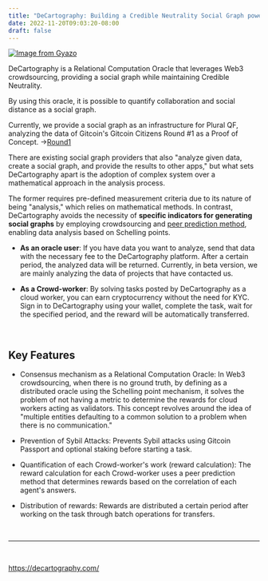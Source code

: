 ```yaml
---
title: "DeCartography: Building a Credible Neutrality Social Graph powered by Web3 Crowdsourcing"
date: 2022-11-20T09:03:20-08:00
draft: false
---
```


[![Image from Gyazo](https://i.gyazo.com/9e1135342b24fb94d3ee9c5b9b64f183.jpg)](https://gyazo.com/9e1135342b24fb94d3ee9c5b9b64f183)

DeCartography is a Relational Computation Oracle that leverages Web3 crowdsourcing, providing a social graph while maintaining Credible Neutrality.

By using this oracle, it is possible to quantify collaboration and social distance as a social graph.

Currently, we provide a social graph as an infrastructure for Plural QF, analyzing the data of Gitcoin's Gitcoin Citizens Round #1 as a Proof of Concept.
→[Round1](Round1.en.md)

There are existing social graph providers that also "analyze given data, create a social graph, and provide the results to other apps," but what sets DeCartography apart is the adoption of complex system over a mathematical approach in the analysis process.

The former requires pre-defined measurement criteria due to its nature of being "analysis," which relies on mathematical methods. In contrast, DeCartography avoids the necessity of **specific indicators for generating social graphs** by employing crowdsourcing and [peer prediction method](https://pubsonline.informs.org/doi/abs/10.1287/mnsc.1050.0379), enabling data analysis based on Schelling points.

- **As an oracle user**: If you have data you want to analyze, send that data with the necessary fee to the DeCartography platform. After a certain period, the analyzed data will be returned. Currently, in beta version, we are mainly analyzing the data of projects that have contacted us.

- **As a Crowd-worker**: By solving tasks posted by DeCartography as a cloud worker, you can earn cryptocurrency without the need for KYC. Sign in to DeCartography using your wallet, complete the task, wait for the specified period, and the reward will be automatically transferred.

<br>

## Key Features

- Consensus mechanism as a Relational Computation Oracle: In Web3 crowdsourcing, when there is no ground truth, by defining as a distributed oracle using the Schelling point mechanism, it solves the problem of not having a metric to determine the rewards for cloud workers acting as validators. This concept revolves around the idea of "multiple entities defaulting to a common solution to a problem when there is no communication."

- Prevention of Sybil Attacks: Prevents Sybil attacks using Gitcoin Passport and optional staking before starting a task.

- Quantification of each Crowd-worker's work (reward calculation): The reward calculation for each Crowd-worker uses a peer prediction method that determines rewards based on the correlation of each agent's answers.

- Distribution of rewards: Rewards are distributed a certain period after working on the task through batch operations for transfers.
<br>

---

<br>

https://decartography.com/
